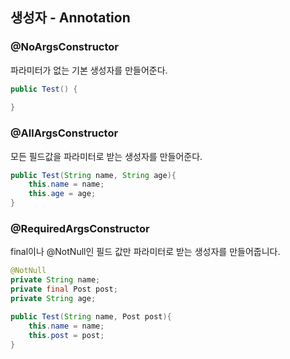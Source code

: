 ## 생성자 - Annotation



### @NoArgsConstructor

 파라미터가 없는 기본 생성자를 만들어준다.

```java
public Test() {
    
}
```

### @AllArgsConstructor

모든 필드값을 파라미터로 받는 생성자를 만들어준다.

```java
public Test(String name, String age){
    this.name = name;
    this.age = age;
}
```



### @RequiredArgsConstructor

final이나 @NotNull인 필드 값만 파라미터로 받는 생성자를 만들어줍니다.

```java
@NotNull
private String name;
private final Post post;
private String age;

public Test(String name, Post post){
    this.name = name;
    this.post = post;
}

```



